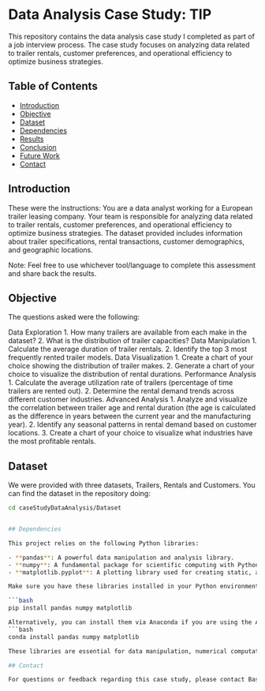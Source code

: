 # Data Analysis Case Study: TIP

This repository contains the data analysis case study I completed as part of a job interview process. The case study focuses on analyzing data related to trailer rentals, customer preferences, and operational efficiency to optimize business strategies.

## Table of Contents

- [Introduction](#introduction)
- [Objective](#objective)
- [Dataset](#dataset)
- [Dependencies](#dependencies)
- [Results](#results)
- [Conclusion](#conclusion)
- [Future Work](#future-work)
- [Contact](#contact)

## Introduction

These were the instructions: You are a data analyst working for a European trailer leasing company. Your team is responsible for analyzing data related to trailer rentals, customer preferences, and operational efficiency to optimize business strategies. The dataset provided includes information about trailer specifications, rental transactions, customer demographics, and geographic locations.

Note: Feel free to use whichever tool/language to complete this assessment and share back the results.

## Objective

The questions asked were the following:

Data Exploration
    1. How many trailers are available from each make in the dataset?
    2. What is the distribution of trailer capacities?
Data Manipulation
    1. Calculate the average duration of trailer rentals.
    2. Identify the top 3 most frequently rented trailer models.
Data Visualization
    1. Create a chart of your choice showing the distribution of trailer makes.
    2. Generate a chart of your choice to visualize the distribution of rental durations.
Performance Analysis
    1. Calculate the average utilization rate of trailers (percentage of time trailers are rented out).
    2. Determine the rental demand trends across different customer industries.
Advanced Analysis
    1. Analyze and visualize the correlation between trailer age and rental duration (the age is calculated as the difference in years between the current year and the manufacturing year).
    2. Identify any seasonal patterns in rental demand based on customer locations.
    3. Create a chart of your choice to visualize what industries have the most profitable rentals.
    
## Dataset

We were provided with three datasets, Trailers, Rentals and Customers. You can find the dataset in the repository doing:

```bash
cd caseStudyDataAnalysis/Dataset


## Dependencies

This project relies on the following Python libraries:

- **pandas**: A powerful data manipulation and analysis library.
- **numpy**: A fundamental package for scientific computing with Python.
- **matplotlib.pyplot**: A plotting library used for creating static, animated, and interactive visualizations in Python.

Make sure you have these libraries installed in your Python environment before running the code. You can install them using pip:

```bash
pip install pandas numpy matplotlib

Alternatively, you can install them via Anaconda if you are using the Anaconda distribution:
```bash
conda install pandas numpy matplotlib

These libraries are essential for data manipulation, numerical computations, and data visualization tasks performed in this analysis.

## Contact

For questions or feedback regarding this case study, please contact Bastien Youssfi (bastien.youssfi@gmail.com.
